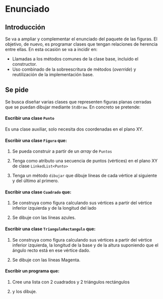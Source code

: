 # Enunciado 

## Introducción
Se va a ampliar y complementar el enunciado del paquete de las figuras. El objetivo, de nuevo, 
es programar clases que tengan relaciones de herencia entre ellas. En esta ocasión se va a 
incidir en:

* Llamadas a los métodos comunes de la clase base, incluido el constructor.
* Uso combinado de la sobreescritura de métodos (*override*) y reutilización de la 
implementación base. 

## Se pide

Se busca diseñar varias clases que representen figuras planas cerradas que se puedan 
dibujar mediante `StdDraw`. En concreto se pretende:

#### Escribir una clase `Punto`

Es una clase auxiliar, solo necesita dos coordenadas en el plano XY.

#### Escribir una clase `Figura` que:

1. Se pueda construir a partir de un *array* de `Puntos`

1. Tenga como atributo una secuencia de puntos (vértices) en el plano XY 
de clase `LinkedList<Punto>`

1. Tenga un método `dibujar` que dibuje líneas de cada vértice 
al siguiente y del último al primero. 


#### Escribir una clase `Cuadrado` que:

1. Se construya como figura calculando sus vértices a partir del
vértice inferior izquierda y de la longitud del lado

1. Se dibuje con las líneas azules.

#### Escribir una clase `TrianguloRectangulo` que:

1. Se construya como figura calculando sus vértices a partir del
vértice inferior izquierda, la longitud de la base y de la altura suponiendo
que el ángulo recto está en ese vértice dado. 

1. Se dibuje con las líneas Magenta.

#### Escribir un programa que:

1. Cree una lista con 2 cuadrados y 2 triángulos rectángulos

1. y los dibuje.
